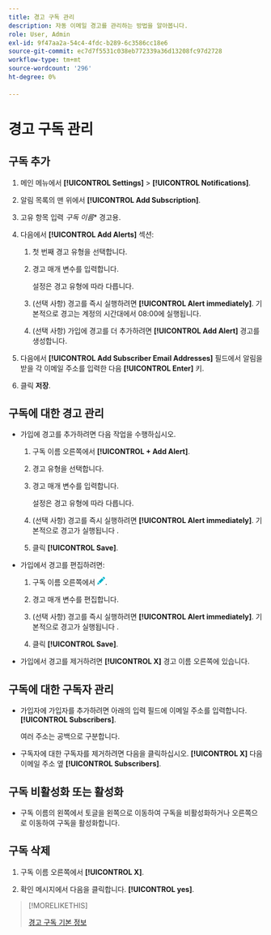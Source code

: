 ```yaml
---
title: 경고 구독 관리
description: 자동 이메일 경고를 관리하는 방법을 알아봅니다.
role: User, Admin
exl-id: 9f47aa2a-54c4-4fdc-b289-6c3586cc18e6
source-git-commit: ec7d7f5531c038eb772339a36d13208fc97d2728
workflow-type: tm+mt
source-wordcount: '296'
ht-degree: 0%

---
```


# 경고 구독 관리

## 구독 추가

1. 메인 메뉴에서 **[!UICONTROL Settings]** > **[!UICONTROL Notifications]**.

1. 알림 목록의 맨 위에서 **[!UICONTROL Add Subscription]**.

1. 고유 항목 입력 *구독 이름** 경고용.

1. 다음에서 **[!UICONTROL Add Alerts]** 섹션:

   1. 첫 번째 경고 유형을 선택합니다.

   1. 경고 매개 변수를 입력합니다.

      설정은 경고 유형에 따라 다릅니다.

   1. (선택 사항) 경고를 즉시 실행하려면 **[!UICONTROL Alert immediately]**. 기본적으로 경고는 계정의 시간대에서 08:00에 실행됩니다.

   1. (선택 사항) 가입에 경고를 더 추가하려면 **[!UICONTROL Add Alert]** 경고를 생성합니다.

1. 다음에서 **[!UICONTROL Add Subscriber Email Addresses]** 필드에서 알림을 받을 각 이메일 주소를 입력한 다음 **[!UICONTROL Enter]** 키.

1. 클릭 **저장**.

## 구독에 대한 경고 관리

* 가입에 경고를 추가하려면 다음 작업을 수행하십시오.

   1. 구독 이름 오른쪽에서 **[!UICONTROL + Add Alert]**.

   1. 경고 유형을 선택합니다.

   1. 경고 매개 변수를 입력합니다.

      설정은 경고 유형에 따라 다릅니다.

   1. (선택 사항) 경고를 즉시 실행하려면 **[!UICONTROL Alert immediately]**. 기본적으로 경고가 실행됩니다 <!-- at what time? -->.

   1. 클릭 **[!UICONTROL Save]**.

* 가입에서 경고를 편집하려면:

   1. 구독 이름 오른쪽에서 ![편집](/help/dsp/assets/edit.png).

   1. 경고 매개 변수를 편집합니다.

   1. (선택 사항) 경고를 즉시 실행하려면 **[!UICONTROL Alert immediately]**. 기본적으로 경고가 실행됩니다 <!-- at what time? -->.

   1. 클릭 **[!UICONTROL Save]**.

* 가입에서 경고를 제거하려면 **[!UICONTROL X]** 경고 이름 오른쪽에 있습니다.

## 구독에 대한 구독자 관리

* 가입자에 가입자를 추가하려면 아래의 입력 필드에 이메일 주소를 입력합니다. **[!UICONTROL Subscribers]**.

  여러 주소는 공백으로 구분합니다.

* 구독자에 대한 구독자를 제거하려면 다음을 클릭하십시오. **[!UICONTROL X]** 다음 이메일 주소 옆 **[!UICONTROL Subscribers]**.

## 구독 비활성화 또는 활성화

* 구독 이름의 왼쪽에서 토글을 왼쪽으로 이동하여 구독을 비활성화하거나 오른쪽으로 이동하여 구독을 활성화합니다.

## 구독 삭제

1. 구독 이름 오른쪽에서 **[!UICONTROL X]**.

1. 확인 메시지에서 다음을 클릭합니다. **[!UICONTROL yes]**.

>[!MORELIKETHIS]
>
>[경고 구독 기본 정보](alerts-about.md)
